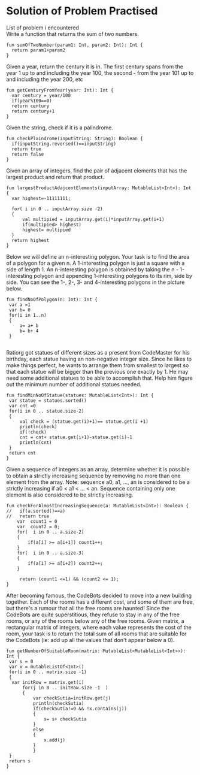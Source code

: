 #  Solution of Problem  Practised 
List of problem i encountered <br>
Write a function that returns the sum of two numbers.
```
fun sumOfTwoNumber(param1: Int, param2: Int): Int {
  return param1+param2
}
```
Given a year, return the century it is in. The first century spans from the year 1 up to and including the year 100, the second - from the year 101 up to and including the year 200, etc
```
fun getCenturyFromYear(year: Int): Int {
  var century = year/100
  if(year%100==0)
  return century
  return century+1
}
```
Given the string, check if it is a palindrome.
```
fun checkPlaindrome(inputString: String): Boolean {
  if(inputString.reversed()==inputString)
  return true
  return false
}
```
Given an array of integers, find the pair of adjacent elements that has the largest product and return that product.
```
fun largestProductAdajcentElements(inputArray: MutableList<Int>): Int {
  var highest=-11111111;
  
  for( i in 0 .. inputArray.size -2)
  {
      val multipied = inputArray.get(i)*inputArray.get(i+1)
      if(multipied> highest)
      highest= multipied
  }
  return highest
}

```
Below we will define an n-interesting polygon. Your task is to find the area of a polygon for a given n.
A 1-interesting polygon is just a square with a side of length 1. An n-interesting polygon is obtained by taking the n - 1-interesting polygon and appending 1-interesting polygons to its rim, side by side. You can see the 1-, 2-, 3- and 4-interesting polygons in the picture below.
```
fun findNoOfPolygon(n: Int): Int {
 var a =1
 var b= 0
 for(i in 1..n)
 {
     a= a+ b
     b= b+ 4
 } 
 
```
Ratiorg got statues of different sizes as a present from CodeMaster for his birthday, each statue having an non-negative integer size. Since he likes to make things perfect, he wants to arrange them from smallest to largest so that each statue will be bigger than the previous one exactly by 1. He may need some additional statues to be able to accomplish that. Help him figure out the minimum number of additional statues needed.
```
fun findMinNoOfStatue(statues: MutableList<Int>): Int {
 var statue = statues.sorted()
 var cnt =0
 for(i in 0 .. statue.size-2)
 {
     val check = (statue.get(i)+1)== statue.get(i +1)
     println(check)
     if(!check)
     cnt = cnt+ statue.get(i+1)-statue.get(i)-1
     println(cnt)
 } 
 return cnt
}

```
Given a sequence of integers as an array, determine whether it is possible to obtain a strictly increasing sequence by removing no more than one element from the array.
Note: sequence a0, a1, ..., an is considered to be a strictly increasing if a0 < a1 < ... < an. Sequence containing only one element is also considered to be strictly increasing.
```
fun checkForAlmostIncreasingSequence(a: MutableList<Int>): Boolean {
//   if(a.sorted()==a)
//   return true
    var  count1 = 0 
    var  count2 = 0;
    for(  i in 0 .. a.size-2)
    {
        if(a[i] >= a[i+1]) count1++;
    }
    for(  i in 0 .. a.size-3)
    {
        if(a[i] >= a[i+2]) count2++;
    }

     return (count1 <=1) && (count2 <= 1);
}
```
After becoming famous, the CodeBots decided to move into a new building together. Each of the rooms has a different cost, and some of them are free, but there's a rumour that all the free rooms are haunted! Since the CodeBots are quite superstitious, they refuse to stay in any of the free rooms, or any of the rooms below any of the free rooms.
Given matrix, a rectangular matrix of integers, where each value represents the cost of the room, your task is to return the total sum of all rooms that are suitable for the CodeBots (ie: add up all the values that don't appear below a 0).
```
fun getNumberOfSuitableRoom(matrix: MutableList<MutableList<Int>>): Int {
 var s = 0 
 var x = mutableListOf<Int>()
 for(i in 0 .. matrix.size -1)
 {
  var initRow = matrix.get(i)
      for(j in 0 .. initRow.size -1  )
      { 
          var checkSutia=initRow.get(j)
          println(checkSutia)
          if(checkSutia!=0 && !x.contains(j))
          {
              s= s+ checkSutia
          } 
          else
          {
              x.add(j)
          }
          }
 }
 return s
} 
```







